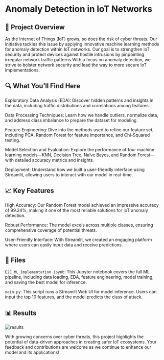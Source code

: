 # Anomaly Detection in IoT Networks

## 🚀 Project Overview
As the Internet of Things (IoT) grows, so does the risk of cyber threats. Our initiative tackles this issue by applying innovative machine learning methods for anomaly detection within IoT networks. Our goal is to strengthen IoT security and protect devices against hostile intrusions by pinpointing irregular network traffic patterns.With a focus on anomaly detection, we strive to bolster network security and lead the way to more secure IoT implementations.

## 🔍 What You’ll Find Here

Exploratory Data Analysis (EDA): Discover hidden patterns and insights in the data, including traffic distributions and correlations among features.

Data Processing Techniques: Learn how we handle outliers, normalize data, and address class imbalance to prepare the dataset for modeling.

Feature Engineering: Dive into the methods used to refine our feature set, including PCA, Random Forest for feature importance, and Chi-Squared testing.

Model Selection and Evaluation: Explore the performance of four machine learning models—KNN, Decision Tree, Naïve Bayes, and Random Forest—with detailed accuracy metrics and insights.

Deployment: Understand how we built a user-friendly interface using Streamlit, allowing users to interact with our model in real-time.

## 📈 Key Features

High Accuracy: Our Random Forest model achieved an impressive accuracy of 99.34%, making it one of the most reliable solutions for IoT anomaly detection.

Robust Performance: The model excels across multiple classes, ensuring comprehensive coverage of potential threats.

User-Friendly Interface: With Streamlit, we created an engaging platform where users can easily input data and receive predictions.

##  📁 Files

`E2E_ML_Implementation.ipynb`: This Jupyter notebook covers the full ML pipeline, including data loading, EDA, feature engineering, model training, and saving the best model for inference.

`main.py`: This script runs a Streamlit Web UI for model inference. Users can input the top 10 features, and the model predicts the class of attack.

##  📊 Results

![results](https://github.com/user-attachments/assets/0d028100-5f83-40a5-b89c-2325067084d0)

With growing concerns over cyber threats, this project highlights the potential of data-driven approaches in creating safer IoT ecosystems. Your feedback and contributions are welcome as we continue to enhance our model and its applications!
